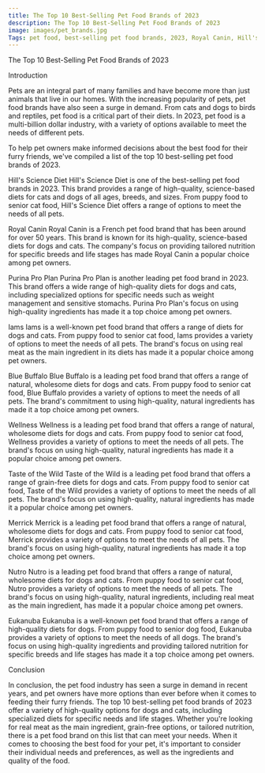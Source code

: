 ```yaml
---
title: The Top 10 Best-Selling Pet Food Brands of 2023
description: The Top 10 Best-Selling Pet Food Brands of 2023
image: images/pet_brands.jpg
Tags: pet food, best-selling pet food brands, 2023, Royal Canin, Hill's Science Diet, Purina, Blue Buffalo, Iams, Eukanuba, Wellness, Nutro, Taste of the Wild
---
```

The Top 10 Best-Selling Pet Food Brands of 2023

Introduction

Pets are an integral part of many families and have become more than just animals that live in our homes. With the increasing popularity of pets, pet food brands have also seen a surge in demand. From cats and dogs to birds and reptiles, pet food is a critical part of their diets. In 2023, pet food is a multi-billion dollar industry, with a variety of options available to meet the needs of different pets.

To help pet owners make informed decisions about the best food for their furry friends, we've compiled a list of the top 10 best-selling pet food brands of 2023.

Hill's Science Diet
Hill's Science Diet is one of the best-selling pet food brands in 2023. This brand provides a range of high-quality, science-based diets for cats and dogs of all ages, breeds, and sizes. From puppy food to senior cat food, Hill's Science Diet offers a range of options to meet the needs of all pets.

Royal Canin
Royal Canin is a French pet food brand that has been around for over 50 years. This brand is known for its high-quality, science-based diets for dogs and cats. The company's focus on providing tailored nutrition for specific breeds and life stages has made Royal Canin a popular choice among pet owners.

Purina Pro Plan
Purina Pro Plan is another leading pet food brand in 2023. This brand offers a wide range of high-quality diets for dogs and cats, including specialized options for specific needs such as weight management and sensitive stomachs. Purina Pro Plan's focus on using high-quality ingredients has made it a top choice among pet owners.

Iams
Iams is a well-known pet food brand that offers a range of diets for dogs and cats. From puppy food to senior cat food, Iams provides a variety of options to meet the needs of all pets. The brand's focus on using real meat as the main ingredient in its diets has made it a popular choice among pet owners.

Blue Buffalo
Blue Buffalo is a leading pet food brand that offers a range of natural, wholesome diets for dogs and cats. From puppy food to senior cat food, Blue Buffalo provides a variety of options to meet the needs of all pets. The brand's commitment to using high-quality, natural ingredients has made it a top choice among pet owners.

Wellness
Wellness is a leading pet food brand that offers a range of natural, wholesome diets for dogs and cats. From puppy food to senior cat food, Wellness provides a variety of options to meet the needs of all pets. The brand's focus on using high-quality, natural ingredients has made it a popular choice among pet owners.

Taste of the Wild
Taste of the Wild is a leading pet food brand that offers a range of grain-free diets for dogs and cats. From puppy food to senior cat food, Taste of the Wild provides a variety of options to meet the needs of all pets. The brand's focus on using high-quality, natural ingredients has made it a popular choice among pet owners.

Merrick
Merrick is a leading pet food brand that offers a range of natural, wholesome diets for dogs and cats. From puppy food to senior cat food, Merrick provides a variety of options to meet the needs of all pets. The brand's focus on using high-quality, natural ingredients has made it a top choice among pet owners.

Nutro
Nutro is a leading pet food brand that offers a range of natural, wholesome diets for dogs and cats. From puppy food to senior cat food, Nutro provides a variety of options to meet the needs of all pets. The brand's focus on using high-quality, natural ingredients, including real meat as the main ingredient, has made it a popular choice among pet owners.

Eukanuba
Eukanuba is a well-known pet food brand that offers a range of high-quality diets for dogs. From puppy food to senior dog food, Eukanuba provides a variety of options to meet the needs of all dogs. The brand's focus on using high-quality ingredients and providing tailored nutrition for specific breeds and life stages has made it a top choice among pet owners.

Conclusion

In conclusion, the pet food industry has seen a surge in demand in recent years, and pet owners have more options than ever before when it comes to feeding their furry friends. The top 10 best-selling pet food brands of 2023 offer a variety of high-quality options for dogs and cats, including specialized diets for specific needs and life stages. Whether you're looking for real meat as the main ingredient, grain-free options, or tailored nutrition, there is a pet food brand on this list that can meet your needs. When it comes to choosing the best food for your pet, it's important to consider their individual needs and preferences, as well as the ingredients and quality of the food.